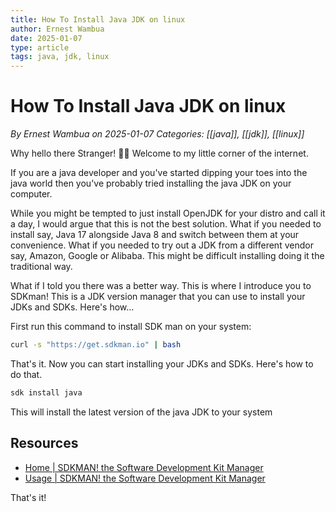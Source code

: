 ```yaml
---
title: How To Install Java JDK on linux
author: Ernest Wambua
date: 2025-01-07
type: article
tags: java, jdk, linux
---
```

# How To Install Java JDK on linux
_By Ernest Wambua on 2025-01-07_
_Categories: [[java]], [[jdk]], [[linux]]_

Why hello there Stranger! 👋😀
Welcome to my little corner of the internet. 

If you are a java developer and you've started dipping your toes into the java world then you've probably tried installing the java JDK on your computer.

While you might be tempted to just install OpenJDK for your distro and call it a day, I would argue that this is not the best solution. What if you needed to install say, Java 17 alongside Java 8 and switch between them at your convenience. What if you needed to try out a JDK from a different vendor say, Amazon, Google or Alibaba. This might be difficult installing doing it the traditional way.

What if I told you there was a better way. This is where I introduce you to SDKman! This is a JDK version manager that you can use to install your JDKs and SDKs. Here's how...

First run this command to install SDK man on your system:

```bash
curl -s "https://get.sdkman.io" | bash
```

That's it. Now you can start installing your JDKs and SDKs. Here's how to do that.

```bash
sdk install java
```

This will install the latest version of the java JDK to your system
## Resources

- [Home \| SDKMAN! the Software Development Kit Manager](https://sdkman.io)
- [Usage \| SDKMAN! the Software Development Kit Manager](https://sdkman.io/usage/)

That's it!